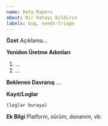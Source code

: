 ```yaml
---
name: Hata Raporu
about: Bir hatayı bildirin
labels: bug, needs-triage
---
```


**Özet**
Açıklama…

**Yeniden Üretme Adımları**
1. …
2. …

**Beklenen Davranış**
…

**Kayıt/Loglar**
```text
(loglar buraya)
```

**Ek Bilgi**
Platform, sürüm, donanım, vb.

